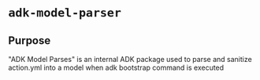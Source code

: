 # `adk-model-parser`
## Purpose
"ADK Model Parses" is an internal ADK package used to parse and sanitize action.yml into a model when adk bootstrap command is executed
